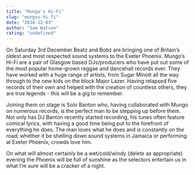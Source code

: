 ```yaml
---
title: "Mungo's Hi-Fi"
slug: "mungos-hi-fi"
date: "2016-12-03"
author: "Sam Watson"
rating: "undefined"
---
```


On Saturday 3rd December Beatz and Bobz are bringing one of Britain’s oldest and most respected sound systems to the Exeter Phoenix. Mungo’s Hi-Fi are a pair of Glasgow based DJs/producers who have put out some of the most popular home-grown reggae and dancehall records ever. They have worked with a huge range of artists, from Sugar Minott all the way through to the new kids on the block Major Lazer. Having relapsed five records of their own and helped with the creation of countless others, they are true legends - this will be a gig to remember.

Joining them on stage is Solo Banton who, having collaborated with Mungo on numerous records, is the perfect man to be stepping up before them. Not only has DJ Banton recently started recording, his tunes often feature comical lyrics, with having a good time being put to the forefront of everything he does. The man loves what he does and is constantly on the road; whether it be shelling down sound systems in Jamaica or performing at Exeter Phoenix, crowds love him.

On what will almost certainly be a wet/cold/windy (delete as appropriate) evening the Phoenix will be full of sunshine as the selectors entertain us in what I’m sure will be a cracker of a night.
